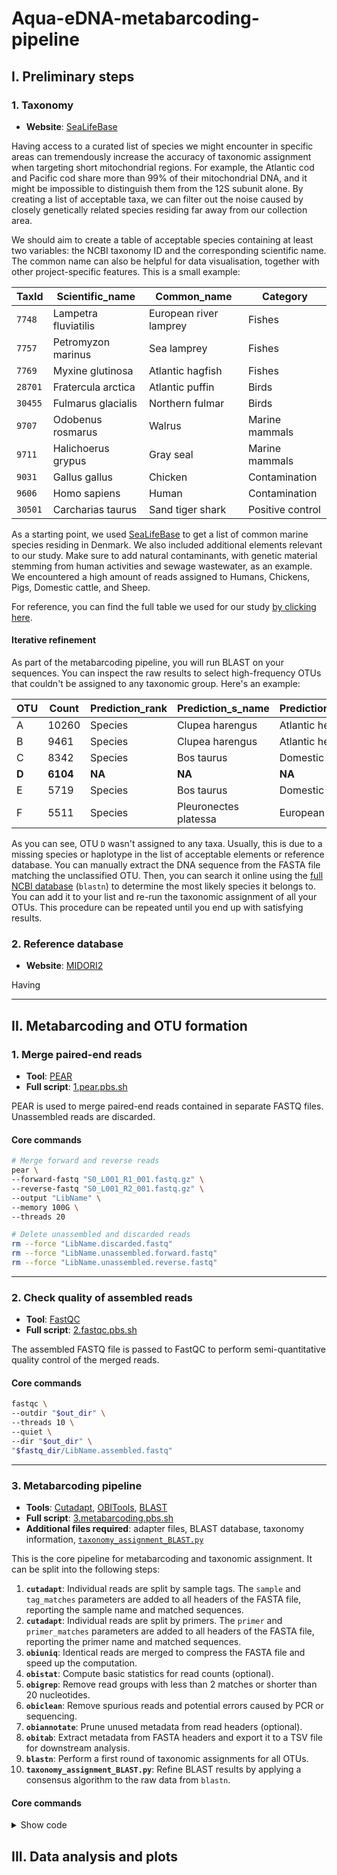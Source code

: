 # Aqua-eDNA-metabarcoding-pipeline

## I. Preliminary steps

### 1. Taxonomy

- **Website**: [SeaLifeBase](https://www.sealifebase.org/search.php)

Having access to a curated list of species we might encounter in specific areas can tremendously increase the accuracy of taxonomic assignment when targeting short mitochondrial regions.
For example, the Atlantic cod and Pacific cod share more than 99% of their mitochondrial DNA, and it might be impossible to distinguish them from the 12S subunit alone.
By creating a list of acceptable taxa, we can filter out the noise caused by closely genetically related species residing far away from our collection area.

We should aim to create a table of acceptable species containing at least two variables: the NCBI taxonomy ID and the corresponding scientific name.
The common name can also be helpful for data visualisation, together with other project-specific features. This is a small example:

| **TaxId** | **Scientific_name**   | **Common_name**        | **Category**     |
|-----------|-----------------------|------------------------|------------------|
| `7748`	   | Lampetra fluviatilis	 | European river lamprey | 	Fishes          |
| `7757`	   | Petromyzon marinus    | 	Sea lamprey           | 	Fishes          |
| `7769`	   | Myxine glutinosa      | 	Atlantic hagfish      | 	Fishes          |
| `28701`   | Fratercula arctica    | Atlantic puffin        | Birds            |
| `30455`   | Fulmarus glacialis    | Northern fulmar        | Birds            |
| `9707`    | Odobenus rosmarus     | Walrus                 | Marine mammals   |
| `9711`    | Halichoerus grypus    | Gray seal              | Marine mammals   |
| `9031`    | Gallus gallus         | Chicken                | Contamination    |
| `9606`    | Homo sapiens          | Human                  | Contamination    |
| `30501`   | Carcharias taurus     | Sand tiger shark       | Positive control |

As a starting point, we used [SeaLifeBase](https://www.sealifebase.org/search.php) to get a list of common marine species residing in Denmark.
We also included additional elements relevant to our study.
Make sure to add natural contaminants, with genetic material stemming from human activities and sewage wastewater, as an example.
We encountered a high amount of reads assigned to Humans, Chickens, Pigs, Domestic cattle, and Sheep.

For reference, you can find the full table we used for our study [by clicking here](sample_data/acceptable_species.tsv).

#### Iterative refinement

As part of the metabarcoding pipeline, you will run BLAST on your sequences. You can inspect the raw results to select high-frequency OTUs that couldn't be assigned to any taxonomic group.
Here's an example:

| **OTU** | **Count** | **Prediction_rank** | **Prediction_s_name**  | **Prediction_c_name** | **...** |
|---------|-----------|---------------------|------------------------|-----------------------|---------|
| A       | 10260	    | Species	            | Clupea harengus        | 	Atlantic herring     | ...     |
| B       | 9461	     | Species	            | Clupea harengus        | 	Atlantic herring     | ...     |
| C       | 8342	     | Species	            | Bos taurus             | 	Domestic cattle      | ...     |
| **D**   | **6104**	 | **NA**	             | **NA**                 | 	**NA**               | ...     |
| E       | 5719	     | Species	            | Bos taurus             | 	Domestic cattle      | ...     |
| F       | 5511	     | Species	            | Pleuronectes platessa	 | European plaice       | ...     |

As you can see, OTU `D` wasn't assigned to any taxa.
Usually, this is due to a missing species or haplotype in the list of acceptable elements or reference database.
You can manually extract the DNA sequence from the FASTA file matching the unclassified OTU.
Then, you can search it online using the [full NCBI database](https://blast.ncbi.nlm.nih.gov/Blast.cgi?PROGRAM=blastn&PAGE_TYPE=BlastSearch) (`blastn`) to determine the most likely species it belongs to.
You can add it to your list and re-run the taxonomic assignment of all your OTUs.
This procedure can be repeated until you end up with satisfying results.

### 2. Reference database

- **Website**: [MIDORI2](https://www.reference-midori.info/index.html)

Having


---------------------------------------------------

## II. Metabarcoding and OTU formation

### 1. Merge paired-end reads

- **Tool**: [PEAR](https://cme.h-its.org/exelixis/web/software/pear/doc.html)
- **Full script**: [1.pear.pbs.sh](scripts/1.pear.pbs.sh)

PEAR is used to merge paired-end reads contained in separate FASTQ files. Unassembled reads are discarded.

#### Core commands

```bash
# Merge forward and reverse reads
pear \
--forward-fastq "S0_L001_R1_001.fastq.gz" \
--reverse-fastq "S0_L001_R2_001.fastq.gz" \
--output "LibName" \
--memory 100G \
--threads 20

# Delete unassembled and discarded reads
rm --force "LibName.discarded.fastq"
rm --force "LibName.unassembled.forward.fastq"
rm --force "LibName.unassembled.reverse.fastq"
```

---------------------------------------------------

### 2. Check quality of assembled reads

- **Tool**: [FastQC](https://www.bioinformatics.babraham.ac.uk/projects/fastqc/)
- **Full script**: [2.fastqc.pbs.sh](scripts/2.fastqc.pbs.sh)

The assembled FASTQ file is passed to FastQC to perform semi-quantitative quality control of the merged reads.

#### Core commands

```bash
fastqc \
--outdir "$out_dir" \
--threads 10 \
--quiet \
--dir "$out_dir" \
"$fastq_dir/LibName.assembled.fastq"
```

---------------------------------------------------

### 3. Metabarcoding pipeline

- **Tools**: [Cutadapt](https://cutadapt.readthedocs.io/en/stable/), [OBITools](https://pythonhosted.org/OBITools/index.html), [BLAST](https://www.ncbi.nlm.nih.gov/books/NBK279684/table/appendices.T.blastn_application_options/)
- **Full script**: [3.metabarcoding.pbs.sh](scripts/3.metabarcoding.pbs.sh)
- **Additional files required**: adapter files, BLAST database, taxonomy information, [`taxonomy_assignment_BLAST.py`](scripts/taxonomy_assignment_BLAST.py)

This is the core pipeline for metabarcoding and taxonomic assignment. It can be split into the following steps:

1. **`cutadapt`**: Individual reads are split by sample tags. The `sample` and `tag_matches` parameters are added to all headers of the FASTA file, reporting the sample name and matched sequences.
2. **`cutadapt`**: Individual reads are split by primers. The `primer` and `primer_matches` parameters are added to all headers of the FASTA file, reporting the primer name and matched sequences.
3. **`obiuniq`**: Identical reads are merged to compress the FASTA file and speed up the computation.
4. **`obistat`**: Compute basic statistics for read counts (optional).
5. **`obigrep`**: Remove read groups with less than 2 matches or shorter than 20 nucleotides.
6. **`obiclean`**: Remove spurious reads and potential errors caused by PCR or sequencing.
7. **`obiannotate`**: Prune unused metadata from read headers (optional).
8. **`obitab`**: Extract metadata from FASTA headers and export it to a TSV file for downstream analysis.
9. **`blastn`**: Perform a first round of taxonomic assignments for all OTUs.
10. **`taxonomy_assignment_BLAST.py`**: Refine BLAST results by applying a consensus algorithm to the raw data from `blastn`.

#### Core commands

<details><summary>Show code</summary>

```bash
cutadapt \
--front "file:2_demultiplex/adapters/$library.tags.fasta" \
--overlap 7 \
--error-rate 0.1 \
--minimum-length 50 \
--maximum-length 350 \
--discard-untrimmed \
--rename '{id} sample={adapter_name}; tag_matches={match_sequence};' \
--cores 20 \
--output "$out_dir/trimmed_tags/$library.{name}.trimmed.fastq" \
"$assembled_fastq"

cat "$out_dir/trimmed_tags"/*.trimmed.fastq \
> "$out_dir/$library.no-tags.fastq"

# [...]

cutadapt \
--front "file:2_demultiplex/adapters/$library.primers.fasta" \
--error-rate 0.1 \
--minimum-length 50 \
--maximum-length 350 \
--discard-untrimmed \
--rename '{header} primer={adapter_name}; primer_matches={match_sequence};' \
--cores 20 \
--output "$out_dir/trimmed_primers/$library.{name}.trimmed.fastq" \
"$out_dir/$library.no-tags.fastq"

cat "$out_dir/trimmed_primers"/*.trimmed.fastq \
> "$out_dir/$library.trimmed.fastq"

# [...]

obiuniq \
--merge sample \
--without-progress-bar \
"2_demultiplex/$library/$library.trimmed.fastq" \
> "$out_dir/$library.unique.fasta"

# [...]

obistat \
--category-attribute count \
--without-progress-bar \
"$out_dir/$library.unique.fasta" \
| sort --numeric-sort --key 1 \
--output "$out_dir/$library.unique.stats.txt"

# [...]

obigrep \
--without-progress-bar \
--lmin 20 \
--predicat 'count >= 2' \
"3_obiuniq/$library.unique.fasta" \
> "$out_dir/$library.pre-filtered.fasta"

# [...]

obiclean \
--without-progress-bar \
--sample merged_sample \
--ratio 0.05 \
--head \
"$out_dir/$library.pre-filtered.fasta" \
> "$out_dir/$library.clean.fasta"

# [...]

obiannotate \
--without-progress-bar \
--keep merged_sample \
--keep count \
--keep experiment \
--keep seq_length \
--keep forward_primer \
--keep reverse_primer \
"$out_dir/$library.clean.fasta" \
| obitab \
--without-progress-bar \
--no-definition \
> "$out_dir/$library.$target.tags.tsv"

# [...]

blastn \
-evalue 1e-3 \
-perc_identity 97 \
-qcov_hsp_perc 97 \
-query "$fasta_file" \
-task megablast \
-db "$blast_database" \
-out "$out_dir/$library.raw.blast.tsv" \
-outfmt '6 qseqid qlen sseqid pident length qstart qend sstart send evalue bitscore staxids' \
-num_threads 20 \
-mt_mode 1

# [...]

python3 \
"$blast_taxonomy_script" \
--hits_to_consider 5 \
--length_percentage 0.97 \
--percent_sway 0.5 \
--ncbi_nt \
--blast_database IGNORE \
--blast_file "$out_dir/$library.raw.blast.tsv" \
--output_dir "$out_dir" \
"$fasta_file" \
"$taxonomy_file"
```

</details>

## III. Data analysis and plots

